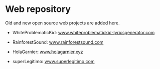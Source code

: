 # Web repository

Old and new open source web projects are added here.

- WhiteProblematicKid: www.whiteproblematickid-lyricsgenerator.com

- RainforestSound: www.rainforestsound.com

- HolaGarnier: www.holagarnier.xyz

- superLegitimo: www.superlegitimo.com
